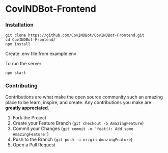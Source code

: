 # CovINDBot-Frontend

### Installation

```
git clone https://github.com/CovINDBot/CovINDBot-Frontend.git
cd CovINDBot-Frontend/
npm install
```

Create .env file from example.env

To run the server

```
npm start
```

### Contributing

Contributions are what make the open source community such an amazing place to be learn, inspire, and create. Any contributions you make are **greatly appreciated**.

1. Fork the Project
2. Create your Feature Branch (`git checkout -b AmazingFeature`)
3. Commit your Changes (`git commit -m 'feat(): Add some AmazingFeature'`)
4. Push to the Branch (`git push -u origin AmazingFeature`)
5. Open a Pull Request